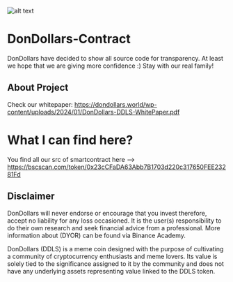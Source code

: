 ![alt text](https://dondollars.world/wp-content/uploads/2020/02/DonDollars-Logo-350100.png)

# DonDollars-Contract
DonDollars have decided to show all source code for transparency. At least we hope that we are giving more confidence :) Stay with our real family!

## About Project

Check our whitepaper: https://dondollars.world/wp-content/uploads/2024/01/DonDollars-DDLS-WhitePaper.pdf

# What I can find here?

You find all our src of smartcontract here --> https://bscscan.com/token/0x23cCFaDA63Abb7B1703d220c317650FEE23281Fd


## Disclaimer
DonDollars will never endorse or encourage that you invest therefore, accept no liability for any loss occasioned. It is the user(s) responsibility to do their own research and seek financial advice from a professional. More information about (DYOR) can be found via Binance Academy.

DonDollars (DDLS) is a meme coin designed with the purpose of cultivating a community of cryptocurrency enthusiasts and meme lovers. Its value is solely tied to the significance assigned to it by the community and does not have any underlying assets representing value linked to the DDLS token.
